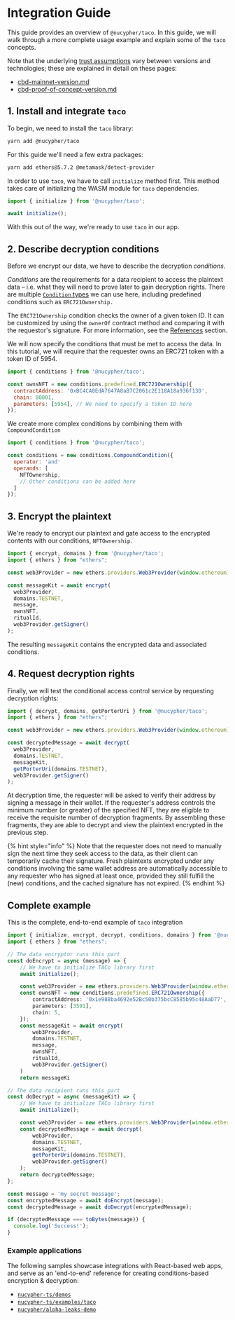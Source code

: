 # Integration Guide

This guide provides an overview of `@nucypher/taco`. In this guide, we will walk through a more complete usage example and explain some of the `taco` concepts.&#x20;

Note that the underlying [trust assumptions](../trust-assumptions/) vary between versions and technologies; these are explained in detail on these pages:

* [cbd-mainnet-version.md](../trust-assumptions/cbd-mainnet-version.md "mention")
* [cbd-proof-of-concept-version.md](../trust-assumptions/cbd-proof-of-concept-version.md "mention")

## 1. Install and integrate `taco`

To begin, we need to install the `taco` library:

```bash
yarn add @nucypher/taco
```

For this guide we'll need a few extra packages:

```bash
yarn add ethers@5.7.2 @metamask/detect-provider
```

In order to use `taco`, we have to call `initialize` method first. This method takes care of initializing the WASM module for `taco` dependencies.

```typescript
import { initialize } from '@nucypher/taco';

await initialize();
```

With this out of the way, we're ready to use `taco` in our app.

## 2. Describe decryption conditions

Before we encrypt our data, we have to describe the decryption _conditions_.

_Conditions_ are the requirements for a data recipient to access the plaintext data – i.e. what they will need to prove later to gain decryption rights. There are multiple [`Condition` types](../conditions/conditions/) we can use here, including predefined conditions such as `ERC721Ownership.`

The `ERC721Ownership` condition checks the owner of a given token ID. It can be customized by using the `ownerOf` contract method and comparing it with the requestor's signature. For more information, see the [References](../references.md) section.

We will now specify the conditions that must be met to access the data. In this tutorial, we will require that the requester owns an ERC721 token with a token ID of 5954.

```javascript
import { conditions } from '@nucypher/taco';

const ownsNFT = new conditions.predefined.ERC721Ownership({
  contractAddress: '0xBC4CA0EdA7647A8aB7C2061c2E118A18a936f13D',
  chain: 80001,
  parameters: [5954], // We need to specify a token ID here
});
```

We create more complex conditions by combining them with `CompoundCondition`

```javascript
import { conditions } from '@nucypher/taco';

const conditions = new conditions.CompoundCondition({
  operator: 'and'
  operands: [
    NFTOwnership,
    // Other conditions can be added here
  ]
});
```

## 3. Encrypt the plaintext

We're ready to encrypt our plaintext and gate access to the encrypted contents with our conditions, `NFTOwnership`.

```javascript
import { encrypt, domains } from '@nucypher/taco';
import { ethers } from "ethers";

const web3Provider = new ethers.providers.Web3Provider(window.ethereum);

const messageKit = await encrypt(
  web3Provider,
  domains.TESTNET,
  message,
  ownsNFT,
  ritualId,
  web3Provider.getSigner() 
);
```

The resulting `messageKit` contains the encrypted data and associated conditions.

## 4. Request decryption rights

Finally, we will test the conditional access control service by requesting decryption rights:

```javascript
import { decrypt, domains, getPorterUri } from '@nucypher/taco';
import { ethers } from "ethers";

const web3Provider = new ethers.providers.Web3Provider(window.ethereum); 

const decryptedMessage = await decrypt(
  web3Provider,
  domains.TESTNET,
  messageKit,
  getPorterUri(domains.TESTNET),
  web3Provider.getSigner()
);

```

At decryption time, the requester will be asked to verify their address by signing a message in their wallet. If the requester's address controls the minimum number (or greater) of the specified NFT, they are eligible to receive the requisite number of decryption fragments. By assembling these fragments, they are able to decrypt and view the plaintext encrypted in the previous step.&#x20;

{% hint style="info" %}
Note that the requester does not need to manually sign the next time they seek access to the data, as their client can temporarily cache their signature. Fresh plaintexts encrypted under any conditions involving the same wallet address are automatically accessible to any requester who has signed at least once, provided they still fulfill the (new) conditions, and the cached signature has not expired.&#x20;
{% endhint %}

## Complete example

This is the complete, end-to-end example of `taco` integration

```typescript
import { initialize, encrypt, decrypt, conditions, domains } from '@nucypher/taco'
import { ethers } from "ethers";

// The data encryptor runs this part
const doEncrypt = async (message) => {
    // We have to initialize TACo library first
    await initialize();

    const web3Provider = new ethers.providers.Web3Provider(window.ethereum);
    const ownsNFT = new conditions.predefined.ERC721Ownership({
        contractAddress: '0x1e988ba4692e52Bc50b375bcC8585b95c48AaD77',
        parameters: [3591],
        chain: 5,
    });
    const messageKit = await encrypt(
        web3Provider,
        domains.TESTNET,
        message,
        ownsNFT,
        ritualId,
        web3Provider.getSigner()
    )
    return messageKi

// The data recipient runs this part
const doDecrypt = async (messageKit) => {
    // We have to initialize TACo library first
    await initialize();

    const web3Provider = new ethers.providers.Web3Provider(window.ethereum);
    const decryptedMessage = await decrypt(
        web3Provider,
        domains.TESTNET,
        messageKit,
        getPorterUri(domains.TESTNET),
        web3Provider.getSigner()
    );
    return decryptedMessage;
};

const message = 'my secret message';
const encryptedMessage = await doEncrypt(message);
const decryptedMessage = await doDecrypt(encryptedMessage);

if (decryptedMessage === toBytes(message)) {
  console.log('Success!');
}
```

### Example applications

The following samples showcase integrations with React-based web apps, and serve as an 'end-to-end' reference for creating conditions-based encryption & decryption:

* [`nucypher-ts/demos`](https://github.com/nucypher/nucypher-ts/tree/main/demos)
* [`nucypher-ts/examples/taco`](https://github.com/nucypher/nucypher-ts/tree/main/examples/taco)
* [`nucypher/alpha-leaks-demo`](https://github.com/nucypher/alpha-leaks-demo)

